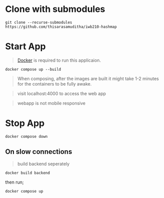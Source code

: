 # Clone with submodules

```
git clone --recurse-submodules https://github.com/thisarasamuditha/iwb210-hashmap
```

# Start App

> [Docker](https://www.docker.com/) is required to run this applicaion.

```
docker compose up --build
```
> When composing, after the images are built it might take 1-2 minutes for the containers to be fully awake.

> visit localhost:4000 to access the web app

> webapp is not mobile responsive


# Stop App

```
docker compose down
```

## On slow connections

> build backend seperately

```
docker build backend
```

then run;

```
docker compose up
```
